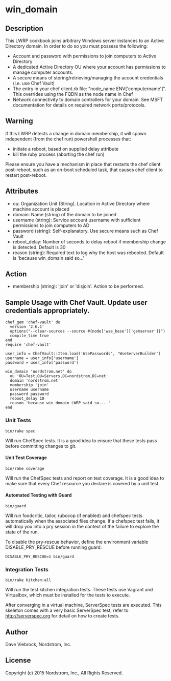 # win_domain

## Description

This LWRP cookbook joins arbitrary Windows server instances to an Active Directory
domain.  In order to do so you must possess the following:
* Account and password with permissions to join computers to Active Directory
* A dedicated Active Directory OU where your account has permissions to manage computer accounts.
* A secure means of storing/retrieving/managing the account credentials (i.e. use Chef Vault)
* The entry in your chef client.rb file: "node_name ENV['computername']".  This overrides using the FQDN as the node name in Chef
* Network connectivity to domain controllers for your domain.  See MSFT documentation for details on required network ports/protocols.

## Warning
If this LWRP detects a change in domain membership, it will spawn independent (from the chef run) powershell processes that:

* initiate a reboot, based on supplied delay attribute
* kill the ruby process (aborting the chef run)

Please ensure you have a mechanism in place that restarts the chef client post-reboot, such as an on-boot scheduled task, that causes chef client to restart post-reboot.


## Attributes

* ou: Organization Unit (String).  Location in Active Directory where machine account is placed
* domain: Name (string) of the domain to be joined
* username (string): Service account username with sufficient permissions to join computers to AD
* password (string): Self-explanatory.  Use secure means such as Chef Vault
* reboot_delay: Number of seconds to delay reboot if membership change is detected.  Default is 30
* reason (string): Required text to log why the host was rebooted. Default is 'because win_domain said so...'

## Action

* membership (string): 'join' or 'disjoin'.  Action to be performed.

## Sample Usage with Chef Vault.  Update user credentials appropriately.

    chef_gem 'chef-vault' do
      version '2.6.1'
      options("--clear-sources --source #{node['wse_base']['gemserver']}")
      compile_time true
    end
    require 'chef-vault'

    user_info = ChefVault::Item.load('WsePasswords', 'WseServerBuilder')
    username = user_info['username']
    password = user_info['password']

    win_domain 'nordstrom.net' do
      ou 'OU=Test,OU=Servers,DC=nordstrom,DC=net'
      domain 'nordstrom.net'
      membership 'join'
      username username
      password password
      reboot_delay 10
      reason 'because win_domain LWRP said so....'
    end

### Unit Tests

    bin/rake spec

Will run ChefSpec tests.  It is a good idea to ensure that these
tests pass before committing changes to git.

#### Unit Test Coverage

    bin/rake coverage

Will run the ChefSpec tests and report on test coverage.  It is a
good idea to make sure that every Chef resource you declare is covered
by a unit test.

#### Automated Testing with Guard

    bin/guard

Will run foodcritic, tailor, rubocop (if enabled) and chefspec tests
automatically when the associated files change.  If a chefspec test
fails, it will drop you into a pry session in the context of the
failure to explore the state of the run.

To disable the pry-rescue behavior, define the environment variable
DISABLE_PRY_RESCUE before running guard:

    DISABLE_PRY_RESCUE=1 bin/guard

### Integration Tests

    bin/rake kitchen:all

Will run the test kitchen integration tests.  These tests use Vagrant
and Virtualbox, which must be installed for the tests to execute.

After converging in a virtual machine, ServerSpec tests are executed.
This skeleton comes with a very basic ServerSpec test; refer to
http://serverspec.org for detail on how to create tests.

## Author

Dave Viebrock, Nordstrom, Inc.

## License

Copyright (c) 2015 Nordstrom, Inc., All Rights Reserved.
